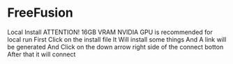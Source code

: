 # FreeFusion
Local Install
ATTENTION! 16GB VRAM NVIDIA GPU is recommended for local run
First Click on the install file
It Will install some things
And A link will be generated 
And Click on the down arrow right side of the connect botton
After that it will connect
